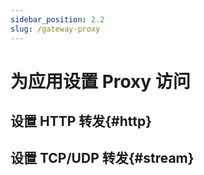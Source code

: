 ```yaml
---
sidebar_position: 2.2
slug: /gateway-proxy
---
```


# 为应用设置 Proxy 访问


## 设置 HTTP 转发{#http}

## 设置 TCP/UDP 转发{#stream}